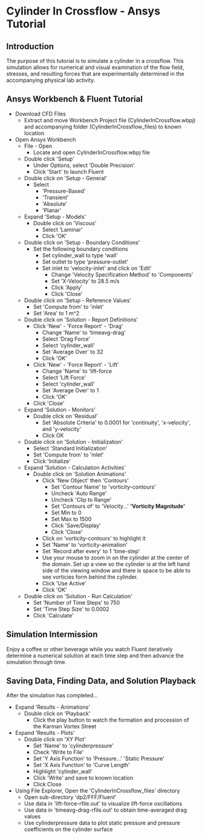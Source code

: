 # Cylinder In Crossflow - Ansys Tutorial

## Introduction
The purpose of this tutorial is to simulate a cylinder in a crossflow. This simulation allows for numerical and visual examination of the flow field, stresses, and resulting forces that are experimentally determined in the accompanying physical lab activity.

## Ansys Workbench & Fluent Tutorial

* Download CFD Files
	* Extract and move Workbench Project file (CylinderInCrossflow.wbpj) and accompanying folder (CylinderInCrossflow_files) to known location
* Open Ansys Workbench
	* File - Open 
		* Locate and open CylinderInCrossflow.wbpj file
	* Double click 'Setup' 
		* Under Options, select 'Double Precision'
		* Click 'Start' to launch Fluent
	* Double click on 'Setup - General'  
		* Select 
			* 'Pressure-Based'
			* 'Transient'
			* 'Absolute'
			* 'Planar' 
	* Expand 'Setup - Models'  
		* Double click on 'Viscous' 
			* Select 'Laminar'
			* Click 'OK' 
	* Double click on 'Setup - Boundary Conditions'
		* Set the following boundary conditions
			* Set cylinder_wall to type 'wall'
			* Set outlet to type 'pressure-outlet'
			* Set inlet to 'velocity-inlet' and click on 'Edit'
				* Change 'Velocity Specification Method' to 'Components' 
				* Set 'X-Velocity' to 28.5 m/s
				* Click 'Apply'
				* Click 'Close'
	* Double click on 'Setup - Reference Values'
		* Set 'Compute from' to 'inlet'
		* Set 'Area' to 1 m^2
	* Double click on 'Solution - Report Definitions'
		* Click 'New' - 'Force Report' - 'Drag'
			* Change 'Name' to 'timeavg-drag'
			* Select 'Drag Force'
			* Select 'cylinder_wall'
			* Set 'Average Over' to 32
			* Click 'OK'
		* Click 'New' - 'Force Report' - 'Lift'
			* Change 'Name' to 'lift-force
			* Select 'Lift Force'
			* Select 'cylinder_wall'
			* Set 'Average Over' to 1
			* Click 'OK'
		* Click 'Close'
	* Expand 'Solution - Monitors'
		* Double click on 'Residual'
			* Set 'Absolute Criteria' to 0.0001 for 'continuity', 'x-velocity', and 'y-velocity'
			* Click OK
	* Double click on 'Solution - Initialization'
		* Select 'Standard Initialization'
		* Set 'Compute from' to 'inlet'
		* Click 'Initialize'
	* Expand 'Solution - Calculation Activities'
		* Double click on 'Solution Animations'
			* Click 'New Object' then 'Contours'
				* Set 'Contour Name' to 'vorticity-contours'
				* Uncheck 'Auto Range'
				* Uncheck 'Clip to Range'
				* Set 'Contours of' to 'Velocity...' **'Vorticity Magnitude'**
				* Set Min to 0
				* Set Max to 1500
				* Click 'Save/Display'
				* Click 'Close'
			* Click on 'vorticity-contours' to highlight it
			* Set 'Name' to 'vorticity-animation'
			* Set 'Record after every' to 1 'time-step'
			* Use your mouse to zoom in on the cylinder at the center of the domain.  Set up a view so the cylinder is at the left hand side of the viewing window and there is space to be able to see vorticies form behind the cylinder.
			* Click 'Use Active'
			* Click 'OK'
	* Double click on 'Solution - Run Calculation'
		* Set 'Number of Time Steps' to 750
		* Set 'Time Step Size' to 0.0002
		* Click 'Calculate'
	
## Simulation Intermission
Enjoy a coffee or other beverage while you watch Fluent iteratively determine a numerical solution at each time step and then advance the simulation through time.
		
		
## Saving Data, Finding Data, and Solution Playback	
After the simulation has completed...
* Expand 'Results - Animations'
	* Double click on 'Playback'
		* Click the play button to watch the formation and procession of the Karman Vortex Street 
* Expand 'Results - Plots'
	* Double click on 'XY Plot'
		* Set 'Name' to 'cylinderpressure'
		* Check 'Write to File'
		* Set 'Y Axis Function' to 'Pressure...' 'Static Pressure'
		* Set 'X Axis Function' to 'Curve Length'
		* Highlight 'cylinder_wall'
		* Click 'Write' and save to known location
		* Click Close 
* Using File Explorer, Open the 'CylinderInCrossflow_files' directory
	* Open sub-directory 'dp2/FFF/Fluent' 
	* Use data in 'lift-force-rfile.out' to visualize lift-force oscillations
	* Use data in 'timeavg-drag-rfile.out' to obtain time-averaged drag values
	* Use cylinderpressure data to plot static pressure and pressure coefficients on the cylinder surface
		
		
		
		
